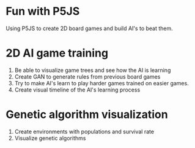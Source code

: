 # Fun with P5JS

Using P5JS to create 2D board games and build AI's to beat them. 

# 2D AI game training
1. Be able to visualize game trees and see how the AI is learning
2. Create GAN to generate rules from previous board games
3. Try to make AI's learn to play harder games trained on easier games. 
4. Create visual timeline of the AI's learning process

# Genetic algorithm visualization
1. Create environments with populations and survival rate
2. Visualize genetic algorithms

